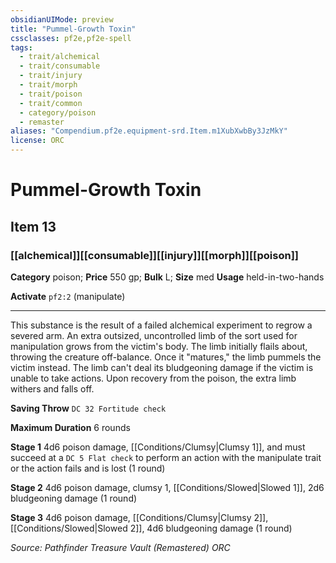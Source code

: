 ```yaml
---
obsidianUIMode: preview
title: "Pummel-Growth Toxin"
cssclasses: pf2e,pf2e-spell
tags:
  - trait/alchemical
  - trait/consumable
  - trait/injury
  - trait/morph
  - trait/poison
  - trait/common
  - category/poison
  - remaster
aliases: "Compendium.pf2e.equipment-srd.Item.m1XubXwbBy3JzMkY"
license: ORC
---
```

# Pummel-Growth Toxin
## Item 13
### [[alchemical]][[consumable]][[injury]][[morph]][[poison]]

**Category** poison; 
**Price** 550 gp; 
**Bulk** L; **Size** med
**Usage** held-in-two-hands

**Activate** `pf2:2` (manipulate)

* * *

This substance is the result of a failed alchemical experiment to regrow a severed arm. An extra outsized, uncontrolled limb of the sort used for manipulation grows from the victim's body. The limb initially flails about, throwing the creature off-balance. Once it "matures," the limb pummels the victim instead. The limb can't deal its bludgeoning damage if the victim is unable to take actions. Upon recovery from the poison, the extra limb withers and falls off.

**Saving Throw** `DC 32 Fortitude check`

**Maximum Duration** 6 rounds

**Stage 1** 4d6 poison damage, [[Conditions/Clumsy|Clumsy 1]], and must succeed at a `DC 5 Flat check` to perform an action with the manipulate trait or the action fails and is lost (1 round)

**Stage 2** 4d6 poison damage, clumsy 1, [[Conditions/Slowed|Slowed 1]], 2d6 bludgeoning damage (1 round)

**Stage 3** 4d6 poison damage, [[Conditions/Clumsy|Clumsy 2]], [[Conditions/Slowed|Slowed 2]], 4d6 bludgeoning damage (1 round)

*Source: Pathfinder Treasure Vault (Remastered)*
*ORC*